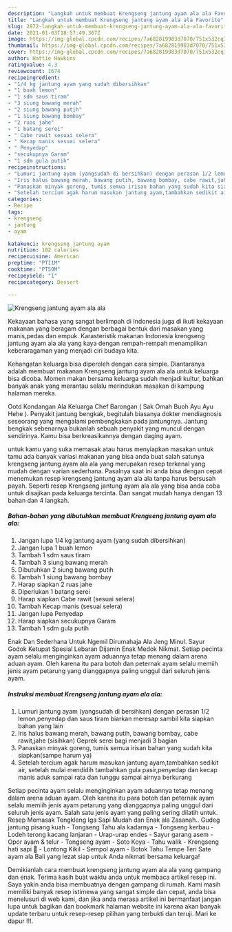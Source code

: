 ```yaml
---
description: "Langkah untuk membuat Krengseng jantung ayam ala ala Favorite"
title: "Langkah untuk membuat Krengseng jantung ayam ala ala Favorite"
slug: 2872-langkah-untuk-membuat-krengseng-jantung-ayam-ala-ala-favorite
date: 2021-01-03T18:57:49.367Z
image: https://img-global.cpcdn.com/recipes/7a682819983d7070/751x532cq70/krengseng-jantung-ayam-ala-ala-foto-resep-utama.jpg
thumbnail: https://img-global.cpcdn.com/recipes/7a682819983d7070/751x532cq70/krengseng-jantung-ayam-ala-ala-foto-resep-utama.jpg
cover: https://img-global.cpcdn.com/recipes/7a682819983d7070/751x532cq70/krengseng-jantung-ayam-ala-ala-foto-resep-utama.jpg
author: Hattie Hawkins
ratingvalue: 4.3
reviewcount: 1674
recipeingredient:
- "1/4 kg jantung ayam yang sudah dibersihkan"
- "1 buah lemon"
- "1 sdm saus tiram"
- "3 siung bawang merah"
- "2 siung bawang putih"
- "1 siung bawang bombay"
- "2 ruas jahe"
- "1 batang serei"
- " Cabe rawit sesuai selera"
- " Kecap manis sesuai selera"
- " Penyedap"
- "secukupnya Garam"
- "1 sdm gula putih"
recipeinstructions:
- "Lumuri jantung ayam (yangsudah di bersihkan) dengan perasan 1/2 lemon,penyedap dan saus tiram biarkan meresap sambil kita siapkan bahan yang lain"
- "Iris halus bawang merah, bawang putih, bawang bombay, cabe rawit,jahe (sisihkan) Geprek serei bagi menjadi 3 bagian"
- "Panaskan minyak goreng, tumis semua irisan bahan yang sudah kita siapkan(sampe harum ya)"
- "Setelah tercium agak harum masukan jantung ayam,tambahkan sedikit air, setelah mulai mendidih tambahkan gula pasir,penyedap dan kecap manis aduk sampai rata dan tunggu sampai airnya berkurang"
categories:
- Recipe
tags:
- krengseng
- jantung
- ayam

katakunci: krengseng jantung ayam 
nutrition: 102 calories
recipecuisine: American
preptime: "PT11M"
cooktime: "PT50M"
recipeyield: "1"
recipecategory: Dessert

---
```



![Krengseng jantung ayam ala ala](https://img-global.cpcdn.com/recipes/7a682819983d7070/751x532cq70/krengseng-jantung-ayam-ala-ala-foto-resep-utama.jpg)

Kekayaan bahasa yang sangat berlimpah di Indonesia juga di ikuti kekayaan makanan yang beragam dengan berbagai bentuk dari masakan yang manis,pedas dan empuk. Karasteristik makanan Indonesia krengseng jantung ayam ala ala yang kaya dengan rempah-rempah menampilkan keberaragaman yang menjadi ciri budaya kita.


Kehangatan keluarga bisa diperoleh dengan cara simple. Diantaranya adalah membuat makanan Krengseng jantung ayam ala ala untuk keluarga bisa dicoba. Momen makan bersama keluarga sudah menjadi kultur, bahkan banyak anak yang merantau selalu merindukan masakan di kampung halaman mereka.

Ootd Kondangan Ala Keluarga Chef Barongan ( Sak Omah Buoh Ayu Ayu Hehe ). Penyakit jantung bengkak, begitulah biasanya dokter mendiagnosis seseorang yang mengalami pembengkakan pada jantungnya. Jantung bengkak sebenarnya bukanlah sebuah penyakit yang muncul dengan sendirinya. Kamu bisa berkreasikannya dengan daging ayam.

untuk kamu yang suka memasak atau harus menyiapkan masakan untuk tamu ada banyak variasi makanan yang bisa anda buat salah satunya krengseng jantung ayam ala ala yang merupakan resep terkenal yang mudah dengan varian sederhana. Pasalnya saat ini anda bisa dengan cepat menemukan resep krengseng jantung ayam ala ala tanpa harus bersusah payah.
Seperti resep Krengseng jantung ayam ala ala yang bisa anda coba untuk disajikan pada keluarga tercinta. Dan sangat mudah hanya dengan 13 bahan dan 4 langkah.


<!--inarticleads1-->

##### Bahan-bahan yang dibutuhkan membuat Krengseng jantung ayam ala ala:

1. Jangan lupa 1/4 kg jantung ayam (yang sudah dibersihkan)
1. Jangan lupa 1 buah lemon
1. Tambah 1 sdm saus tiram
1. Tambah 3 siung bawang merah
1. Dibutuhkan 2 siung bawang putih
1. Tambah 1 siung bawang bombay
1. Harap siapkan 2 ruas jahe
1. Diperlukan 1 batang serei
1. Harap siapkan  Cabe rawit (sesuai selera)
1. Tambah  Kecap manis (sesuai selera)
1. Jangan lupa  Penyedap
1. Harap siapkan secukupnya Garam
1. Tambah 1 sdm gula putih


Enak Dan Sederhana Untuk Ngemil Dirumahaja Ala Jeng Minul. Sayur Godok Ketupat Spesial Lebaran Dijamin Enak Medok Nikmat. Setiap pecinta ayam selalu menginginkan ayam aduannya tetap menang dalam arena aduan ayam. Oleh karena itu para botoh dan peternak ayam selalu memiih jenis ayam petarung yang dianggapnya paling unggul dari seluruh jenis ayam. 

<!--inarticleads2-->

##### Instruksi membuat  Krengseng jantung ayam ala ala:

1. Lumuri jantung ayam (yangsudah di bersihkan) dengan perasan 1/2 lemon,penyedap dan saus tiram biarkan meresap sambil kita siapkan bahan yang lain
1. Iris halus bawang merah, bawang putih, bawang bombay, cabe rawit,jahe (sisihkan) Geprek serei bagi menjadi 3 bagian
1. Panaskan minyak goreng, tumis semua irisan bahan yang sudah kita siapkan(sampe harum ya)
1. Setelah tercium agak harum masukan jantung ayam,tambahkan sedikit air, setelah mulai mendidih tambahkan gula pasir,penyedap dan kecap manis aduk sampai rata dan tunggu sampai airnya berkurang


Setiap pecinta ayam selalu menginginkan ayam aduannya tetap menang dalam arena aduan ayam. Oleh karena itu para botoh dan peternak ayam selalu memiih jenis ayam petarung yang dianggapnya paling unggul dari seluruh jenis ayam. Salah satu jenis ayam yang paling sering dilatih untuk. Resep Memasak Tengkleng Iga Sapi Mudah dan Enak ala Zasanah.. Gudeg jantung pisang kuah - Tongseng Tahu ala kadarnya - Tongseng kerbau - Lodeh terong kacang lanjaran - Urap-urap endes - Sayur garang asem - Opor ayam &amp; telur - Tongseng ayam - Soto Koya - Tahu walik - Krengseng hati sapi 🐄 - Lontong Kikil - Sempol ayam - Botok Tahu Tempe Teri  Sate ayam ala Bali yang lezat siap untuk Anda nikmati bersama keluarga! 

Demikianlah cara membuat krengseng jantung ayam ala ala yang gampang dan enak. Terima kasih buat waktu anda untuk membaca artikel resep ini. Saya yakin anda bisa membuatnya dengan gampang di rumah. Kami masih memiliki banyak resep istimewa yang sangat simple dan cepat, anda bisa menelusuri di web kami, dan jika anda merasa artikel ini bermanfaat jangan lupa untuk bagikan dan bookmark halaman website ini karena akan banyak update terbaru untuk resep-resep pilihan yang terbukti dan teruji. Mari ke dapur !!!. 
